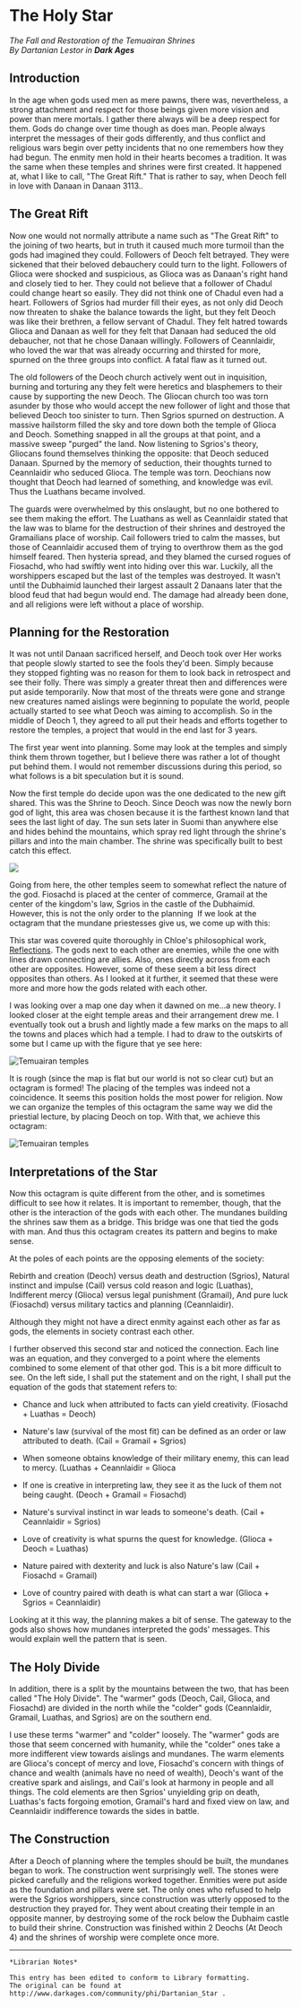 # The Holy Star

_The Fall and Restoration of the Temuairan Shrines_  
_By Dartanian Lestor in **Dark Ages**_  

## Introduction

In the age when gods used men as mere pawns, there was, nevertheless, a strong
attachment and respect for those beings given more vision and power than mere
mortals. I gather there always will be a deep respect for them. Gods do change
over time though as does man. People always interpret the messages of their
gods differently, and thus conflict and religious wars begin over petty
incidents that no one remembers how they had begun. The enmity men hold in
their hearts becomes a tradition. It was the same when these temples and
shrines were first created. It happened at, what I like to call, "The Great
Rift." That is rather to say, when Deoch fell in love with Danaan in Danaan
3113..

## The Great Rift

Now one would not normally attribute a name such as "The Great Rift" to the
joining of two hearts, but in truth it caused much more turmoil than the gods
had imagined they could. Followers of Deoch felt betrayed. They were sickened
that their beloved debauchery could turn to the light. Followers of Glioca were
shocked and suspicious, as Glioca was as Danaan's right hand and closely tied
to her. They could not believe that a follower of Chadul could change heart so
easily. They did not think one of Chadul even had a heart. Followers of Sgrios
had murder fill their eyes, as not only did Deoch now threaten to shake the
balance towards the light, but they felt Deoch was like their brethren, a
fellow servant of Chadul. They felt hatred towards Glioca and Danaan as well
for they felt that Danaan had seduced the old debaucher, not that he chose
Danaan willingly. Followers of Ceannlaidir, who loved the war that was already
occurring and thirsted for more, spurned on the three groups into conflict. A
fatal flaw as it turned out.

The old followers of the Deoch church actively went out in inquisition, burning
and torturing any they felt were heretics and blasphemers to their cause by
supporting the new Deoch. The Gliocan church too was torn asunder by those who
would accept the new follower of light and those that believed Deoch too
sinister to turn. Then Sgrios spurned on destruction. A massive hailstorm
filled the sky and tore down both the temple of Glioca and Deoch. Something
snapped in all the groups at that point, and a massive sweep "purged" the land.
Now listening to Sgrios's theory, Gliocans found themselves thinking the
opposite: that Deoch seduced Danaan. Spurned by the memory of seduction, their
thoughts turned to Ceannlaidir who seduced Glioca. The temple was torn.
Deochians now thought that Deoch had learned of something, and knowledge was
evil. Thus the Luathans became involved.

The guards were overwhelmed by this onslaught, but no one bothered to see them
making the effort. The Luathans as well as Ceannlaidir stated that the law was
to blame for the destruction of their shrines and destroyed the Gramailians
place of worship. Cail followers tried to calm the masses, but those of
Ceannlaidir accused them of trying to overthrow them as the god himself feared.
Then hysteria spread, and they blamed the cursed rogues of Fiosachd, who had
swiftly went into hiding over this war. Luckily, all the worshippers escaped
but the last of the temples was destroyed. It wasn't until the Dubhaimid
launched their largest assault 2 Danaans later that the blood feud that had
begun would end. The damage had already been done, and all religions were left
without a place of worship.

## Planning for the Restoration

It was not until Danaan sacrificed herself, and Deoch took over Her works that
people slowly started to see the fools they'd been. Simply because they
stopped fighting was no reason for them to look back in retrospect and see
their folly. There was simply a greater threat then and differences were put
aside temporarily. Now that most of the threats were gone and strange new
creatures named aislings were beginning to populate the world, people actually
started to see what Deoch was aiming to accomplish. So in the middle of Deoch
1, they agreed to all put their heads and efforts together to restore the
temples, a project that would in the end last for 3 years.

The first year went into planning. Some may look at the temples and simply
think them thrown together, but I believe there was rather a lot of thought
put behind them. I would not remember discussions during this period, so what
follows is a bit speculation but it is sound.

Now the first temple do decide upon was the one dedicated to the new gift
shared. This was the Shrine to Deoch. Since Deoch was now the newly born god
of light, this area was chosen because it is the farthest known land that sees
the last light of day. The sun sets later in Suomi than anywhere else and
hides behind the mountains, which spray red light through the shrine's pillars
and into the main chamber. The shrine was specifically built to best catch
this effect.

![](images/Dartanian-Holy-Star-Octagram.png)

Going from here, the other temples seem to somewhat reflect the nature of the
god. Fiosachd is placed at the center of commerce, Gramail at the center of
the kingdom's law, Sgrios in the castle of the Dubhaimid. However, this is
not the only order to the planning  If we look at the octagram that the
mundane priestesses give us, we come up with this:

This star was covered quite thoroughly in Chloe's philosophical work,
[Reflections](Chloe-Reflections-on-the-Interactions-between-the-Gods.md). The
gods next to each other are enemies, while the one with lines drawn connecting
are allies. Also, ones directly across from each other are opposites. However,
some of these seem a bit less direct opposites than others. As I looked at it
further, it seemed that these were more and more how the gods related with each
other.

I was looking over a map one day when it dawned on me...a new theory. I
looked closer at the eight temple areas and their arrangement drew me. I
eventually took out a brush and lightly made a few marks on the maps to all
the towns and places which had a temple. I had to draw to the outskirts of
some but I came up with the figure that ye see here:

![Temuairan temples](images/Dartanian-Holy-Star-Octagram-Towns.png)

It is rough (since the map is flat but our world is not so clear cut) but an
octagram is formed! The placing of the temples was indeed not a coincidence.
It seems this position holds the most power for religion. Now we can organize
the temples of this octagram the same way we did the priestial lecture, by
placing Deoch on top. With that, we achieve this octagram:

![Temuairan temples](images/Dartanian-Holy-Star-Temple-Towns.png)

## Interpretations of the Star

Now this octagram is quite different from the other, and is sometimes
difficult to see how it relates. It is important to remember, though, that
the other is the interaction of the gods with each other. The mundanes
building the shrines saw them as a bridge. This bridge was one that tied the
gods with man. And thus this octagram creates its pattern and begins to make
sense.

At the poles of each points are the opposing elements of the society:

Rebirth and creation (Deoch) versus death and destruction (Sgrios),
Natural instinct and impulse (Cail) versus cold reason and logic (Luathas),
Indifferent mercy (Glioca) versus legal punishment (Gramail),
And pure luck (Fiosachd) versus military tactics and planning (Ceannlaidir).

Although they might not have a direct enmity against each other as far as
gods, the elements in society contrast each other.

I further observed this second star and noticed the connection. Each line was
an equation, and they converged to a point where the elements combined to some
element of that other god. This is a bit more difficult to see. On the left
side, I shall put the statement and on the right, I shall put the equation of
the gods that statement refers to:

* Chance and luck when attributed to facts can yield creativity. (Fiosachd +
Luathas = Deoch)

* Nature's law (survival of the most fit) can be defined as an order or law
attributed to death. (Cail = Gramail + Sgrios)

* When someone obtains knowledge of their military enemy, this can lead to
mercy. (Luathas + Ceannlaidir = Glioca

* If one is creative in interpreting law, they see it as the luck of them not
being caught. (Deoch + Gramail = Fiosachd)

* Nature's survival instinct in war leads to someone's death. (Cail +
Ceannlaidir = Sgrios)

* Love of creativity is what spurns the quest for knowledge. (Glioca + Deoch =
Luathas)

* Nature paired with dexterity and luck is also Nature's law (Cail + Fiosachd =
Gramail)

* Love of country paired with death is what can start a war (Glioca + Sgrios =
Ceannlaidir)

Looking at it this way, the planning makes a bit of sense. The gateway to the
gods also shows how mundanes interpreted the gods' messages. This would
explain well the pattern that is seen.

## The Holy Divide

In addition, there is a split by the mountains between the two, that has been
called "The Holy Divide". The "warmer" gods (Deoch, Cail, Glioca, and
Fiosachd) are divided in the north while the "colder" gods (Ceannlaidir,
Gramail, Luathas, and Sgrios) are on the southern end.

I use these terms "warmer" and "colder" loosely. The "warmer" gods are those
that seem concerned with humanity, while the "colder" ones take a more
indifferent view towards aislings and mundanes. The warm elements are
Glioca's concept of mercy and love, Fiosachd's concern with things of chance
and wealth (animals have no need of wealth), Deoch's want of the creative
spark and aislings, and Cail's look at harmony in people and all things. The
cold elements are then Sgrios' unyielding grip on death, Luathas's facts
forgoing emotion, Gramail's hard and fixed view on law, and Ceannlaidir
indifference towards the sides in battle.

## The Construction

After a Deoch of planning where the temples should be built, the mundanes
began to work. The construction went surprisingly well. The stones were
picked carefully and the religions worked together. Enmities were put aside
as the foundation and pillars were set. The only ones who refused to help
were the Sgrios worshippers, since construction was utterly opposed to the
destruction they prayed for. They went about creating their temple in an
opposite manner, by destroying some of the rock below the Dubhaim castle to
build their shrine. Construction was finished within 2 Deochs (At Deoch 4)
and the shrines of worship were complete once more.

***

```
*Librarian Notes*

This entry has been edited to conform to Library formatting.
The original can be found at http://www.darkages.com/community/phi/Dartanian_Star .
```
